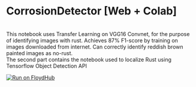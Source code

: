 # CorrosionDetector [Web + Colab]

<br>This notebook uses Transfer Learning on VGG16 Convnet, for the purpose of identifying images with rust. Achieves 87% F1-score
by training on images downloaded from internet. Can correctly identify reddish brown painted images as no-rust.
<br> The second part contains the notebook used to localize Rust using Tensorflow Object Detection API<br>

[![Run on FloydHub](https://static.floydhub.com/button/button-small.svg)](https://floydhub.com/run)
